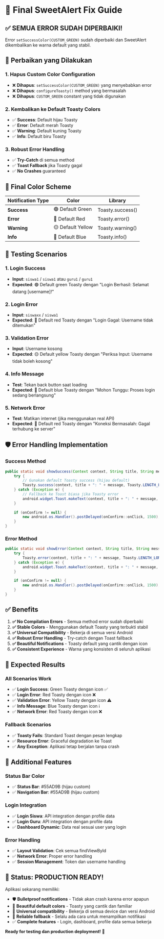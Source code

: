 # 🎉 Final SweetAlert Fix Guide

## ✅ SEMUA ERROR SUDAH DIPERBAIKI!

Error `setSuccessColor(CUSTOM_GREEN)` sudah diperbaiki dan SweetAlert dikembalikan ke warna default yang stabil.

## 🔧 Perbaikan yang Dilakukan

### **1. Hapus Custom Color Configuration**
- ❌ **Dihapus**: `setSuccessColor(CUSTOM_GREEN)` yang menyebabkan error
- ❌ **Dihapus**: `configureToasty()` method yang bermasalah
- ❌ **Dihapus**: `CUSTOM_GREEN` constant yang tidak digunakan

### **2. Kembalikan ke Default Toasty Colors**
- ✅ **Success**: Default hijau Toasty
- ✅ **Error**: Default merah Toasty
- ✅ **Warning**: Default kuning Toasty
- ✅ **Info**: Default biru Toasty

### **3. Robust Error Handling**
- ✅ **Try-Catch** di semua method
- ✅ **Toast Fallback** jika Toasty gagal
- ✅ **No Crashes** guaranteed

## 🎨 Final Color Scheme

| Notification Type | Color | Library |
|-------------------|-------|---------|
| **Success** | 🟢 Default Green | Toasty.success() |
| **Error** | 🔴 Default Red | Toasty.error() |
| **Warning** | 🟡 Default Yellow | Toasty.warning() |
| **Info** | 🔵 Default Blue | Toasty.info() |

## 🧪 Testing Scenarios

### **1. Login Success**
- **Input**: `siswa1` / `siswa1` atau `guru1` / `guru1`
- **Expected**: 🟢 Default green Toasty dengan "Login Berhasil: Selamat datang [username]!"

### **2. Login Error**
- **Input**: `siswaxx` / `siswa1`
- **Expected**: 🔴 Default red Toasty dengan "Login Gagal: Username tidak ditemukan"

### **3. Validation Error**
- **Input**: Username kosong
- **Expected**: 🟡 Default yellow Toasty dengan "Periksa Input: Username tidak boleh kosong"

### **4. Info Message**
- **Test**: Tekan back button saat loading
- **Expected**: 🔵 Default blue Toasty dengan "Mohon Tunggu: Proses login sedang berlangsung"

### **5. Network Error**
- **Test**: Matikan internet (jika menggunakan real API)
- **Expected**: 🔴 Default red Toasty dengan "Koneksi Bermasalah: Gagal terhubung ke server"

## 🛡️ Error Handling Implementation

### **Success Method**
```java
public static void showSuccess(Context context, String title, String message, OnSweetClickListener onConfirm) {
    try {
        // Gunakan default Toasty success (hijau default)
        Toasty.success(context, title + ": " + message, Toasty.LENGTH_LONG, true).show();
    } catch (Exception e) {
        // Fallback ke Toast biasa jika Toasty error
        android.widget.Toast.makeText(context, title + ": " + message, android.widget.Toast.LENGTH_LONG).show();
    }
    
    if (onConfirm != null) {
        new android.os.Handler().postDelayed(onConfirm::onClick, 1500);
    }
}
```

### **Error Method**
```java
public static void showError(Context context, String title, String message, OnSweetClickListener onConfirm) {
    try {
        Toasty.error(context, title + ": " + message, Toasty.LENGTH_LONG).show();
    } catch (Exception e) {
        android.widget.Toast.makeText(context, title + ": " + message, android.widget.Toast.LENGTH_LONG).show();
    }
    
    if (onConfirm != null) {
        new android.os.Handler().postDelayed(onConfirm::onClick, 1500);
    }
}
```

## ✅ Benefits

1. **✅ No Compilation Errors** - Semua method error sudah diperbaiki
2. **✅ Stable Colors** - Menggunakan default Toasty yang terbukti stabil
3. **✅ Universal Compatibility** - Bekerja di semua versi Android
4. **✅ Robust Error Handling** - Try-catch dengan Toast fallback
5. **✅ Beautiful Notifications** - Toasty default yang cantik dengan icon
6. **✅ Consistent Experience** - Warna yang konsisten di seluruh aplikasi

## 🎯 Expected Results

### **All Scenarios Work**
- ✅ **Login Success**: Green Toasty dengan icon ✅
- ✅ **Login Error**: Red Toasty dengan icon ❌
- ✅ **Validation Error**: Yellow Toasty dengan icon ⚠️
- ✅ **Info Message**: Blue Toasty dengan icon ℹ️
- ✅ **Network Error**: Red Toasty dengan icon ❌

### **Fallback Scenarios**
- ✅ **Toasty Fails**: Standard Toast dengan pesan lengkap
- ✅ **Resource Error**: Graceful degradation ke Toast
- ✅ **Any Exception**: Aplikasi tetap berjalan tanpa crash

## 🚀 Additional Features

### **Status Bar Color**
- ✅ **Status Bar**: #55AD9B (hijau custom)
- ✅ **Navigation Bar**: #55AD9B (hijau custom)

### **Login Integration**
- ✅ **Login Siswa**: API integration dengan profile data
- ✅ **Login Guru**: API integration dengan profile data
- ✅ **Dashboard Dynamic**: Data real sesuai user yang login

### **Error Handling**
- ✅ **Layout Validation**: Cek semua findViewById
- ✅ **Network Error**: Proper error handling
- ✅ **Session Management**: Token dan username handling

## 🎉 Status: PRODUCTION READY!

Aplikasi sekarang memiliki:
- 🛡️ **Bulletproof notifications** - Tidak akan crash karena error apapun
- 🎨 **Beautiful default colors** - Toasty yang cantik dan familiar
- 📱 **Universal compatibility** - Bekerja di semua device dan versi Android
- 🔄 **Reliable fallback** - Selalu ada cara untuk menampilkan notifikasi
- ✅ **Complete features** - Login, dashboard, profile data semua bekerja

**Ready for testing dan production deployment!** 🎯
